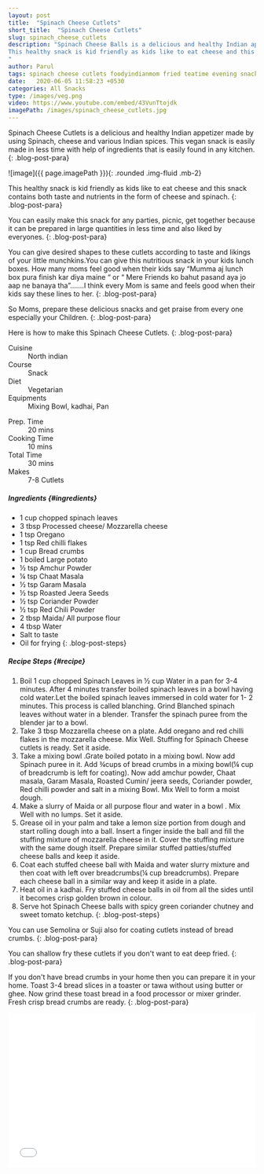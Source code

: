 ```yaml
---
layout: post
title:  "Spinach Cheese Cutlets"
short_title:  "Spinach Cheese Cutlets"
slug: spinach_cheese_cutlets
description: "Spinach Cheese Balls is a delicious and healthy Indian appetizer made by using Spinach, cheese and various Indian spices. This vegan snack is easily made in less time with help of ingredients that is easily found in any kitchen.
This healthy snack is kid friendly as kids like to eat cheese and this snack contains both taste and nutrients in the form of cheese and spinach.
"
author: Parul
tags: spinach cheese cutlets foodyindianmom fried teatime evening snack homemade palak recipes cheese nutritous healthy crispy cutlets indian appetizer party snack kids tiffin easy to make cutlets vegan cutlets pakora
date:   2020-06-05 11:58:23 +0530
categories: All Snacks
type: /images/veg.png
video: https://www.youtube.com/embed/43VunTtojdk
imagePath: /images/spinach_cheese_cutlets.jpg
---
```


Spinach Cheese Cutlets is a delicious and healthy Indian appetizer made by using Spinach, cheese and various Indian spices. This vegan snack is easily made in less time with help of ingredients that is easily found in any kitchen.
{: .blog-post-para}

![image]({{ page.imagePath }}){: .rounded .img-fluid .mb-2}

This healthy snack is kid friendly as kids like to eat cheese and this snack contains both taste and nutrients in the form of cheese and spinach.
{: .blog-post-para}

You can easily make this snack for any parties, picnic, get together because it can be prepared in large quantities in less time and also liked by everyones.
{: .blog-post-para}

You can give desired shapes to these cutlets according to taste and likings of your little munchkins.You can give this nutritious snack in your kids lunch boxes. How many moms feel good when their kids say “Mumma aj lunch box pura finish kar diya maine “ or “ Mere Friends ko bahut pasand aya jo aap ne banaya tha”.......I think every Mom is same and feels good when their kids say these lines to her.
{: .blog-post-para}

So Moms, prepare these delicious snacks and get praise from every one especially your Children.
{: .blog-post-para}

Here is how to make this Spinach Cheese Cutlets.
{: .blog-post-para}

<div class="row">
    <div class="col-md-6">
        <dl class="row">
            <dt class="col-sm-4">Cuisine</dt><dd class="col-sm-7">North indian</dd>
            <dt class="col-sm-4">Course</dt><dd class="col-sm-7">Snack</dd>
            <dt class="col-sm-4">Diet</dt><dd class="col-sm-7">Vegetarian</dd>
            <dt class="col-sm-4">Equipments</dt><dd class="col-sm-7">Mixing Bowl, kadhai, Pan</dd>
        </dl>
    </div>
    <div class="col-md-6">
        <dl class="row">
            <dt class="col-sm-5">Prep. Time</dt><dd class="col-sm-7">20 mins</dd>
            <dt class="col-sm-5">Cooking Time</dt><dd class="col-sm-7">10 mins</dd>
            <dt class="col-sm-5">Total Time</dt><dd class="col-sm-7">30 mins</dd>
            <dt class="col-sm-5">Makes</dt><dd class="col-sm-7">7-8 Cutlets</dd>
        </dl>
    </div>
</div>

##### **Ingredients** {#ingredients}
- 1 cup chopped spinach leaves
- 3 tbsp Processed cheese/ Mozzarella cheese
- 1 tsp Oregano
- 1 tsp Red chilli flakes
- 1 cup Bread crumbs
- 1 boiled Large potato
- ½ tsp Amchur Powder
- ¼ tsp Chaat Masala
- ½ tsp Garam Masala
- ½ tsp Roasted Jeera Seeds
- ½ tsp Coriander Powder
- ½ tsp Red Chili Powder
- 2 tbsp Maida/ All purpose flour
- 4 tbsp Water
- Salt to taste
- Oil for frying
{: .blog-post-steps}

##### **Recipe Steps** {#recipe}
1. Boil 1 cup chopped Spinach Leaves in ½ cup Water in a pan  for 3-4 minutes. After 4 minutes transfer boiled spinach leaves in a bowl having cold water.Let the boiled spinach leaves immersed in  cold water  for 1- 2 minutes. This process is called blanching. Grind Blanched spinach leaves without water in a blender. Transfer the spinach puree from the blender jar to a bowl.
1. Take 3 tbsp Mozzarella cheese  on a plate. Add oregano and red chilli flakes in the mozzarella cheese. Mix Well. Stuffing for Spinach Cheese cutlets is ready. Set it  aside.
1. Take a mixing bowl .Grate boiled potato in a mixing bowl. Now add Spinach puree in it. Add  ¾cups of bread crumbs in a mixing bowl(¼ cup of breadcrumb is left for coating). Now add amchur powder, Chaat masala, Garam Masala, Roasted Cumin/ jeera seeds, Coriander powder, Red chilli powder and salt in a mixing Bowl. Mix Well to form a moist dough.
1. Make a slurry of Maida or all purpose flour and water in a bowl . Mix Well with no lumps. Set it aside.
1. Grease oil in your palm  and take a lemon size portion from dough and start rolling dough into a ball. Insert a finger inside the ball and fill the stuffing mixture of mozzarella cheese in it. Cover the stuffing mixture with the same dough itself. Prepare similar stuffed patties/stuffed cheese balls  and keep it aside.
1. Coat each stuffed cheese ball with Maida and water slurry mixture and then coat with left over breadcrumbs(¼ cup breadcrumbs). Prepare each cheese ball in a similar way and keep it aside in a plate.
1. Heat oil in a kadhai. Fry stuffed cheese balls in oil from all the sides until it becomes crisp golden brown in colour.
1. Serve hot Spinach Cheese balls with  spicy green coriander chutney and sweet tomato ketchup.
{: .blog-post-steps}

<i class="fas fa-lightbulb"></i> You can use Semolina or Suji also for coating  cutlets instead of bread crumbs.
{: .blog-post-para}

<i class="fas fa-lightbulb"></i> You can shallow fry these cutlets if you don't want to eat deep fried.
{: .blog-post-para}

<i class="fas fa-lightbulb"></i> If you don't have bread crumbs in your home then  you can prepare it in your home. Toast 3-4 bread slices in a toaster or tawa without using butter or ghee. Now grind these toast bread  in a food processor or mixer grinder. Fresh crisp bread crumbs are ready.
{: .blog-post-para}

<div class="row" id="video">
    <div class="col-md-12">
        <div class="embed-responsive embed-responsive-16by9">
            <iframe width="100%" height="315" src="{{page.video}}" frameborder="0" allow="accelerometer; autoplay; encrypted-media; gyroscope; picture-in-picture" allowfullscreen></iframe>
        </div>
    </div>
</div>
<br>
